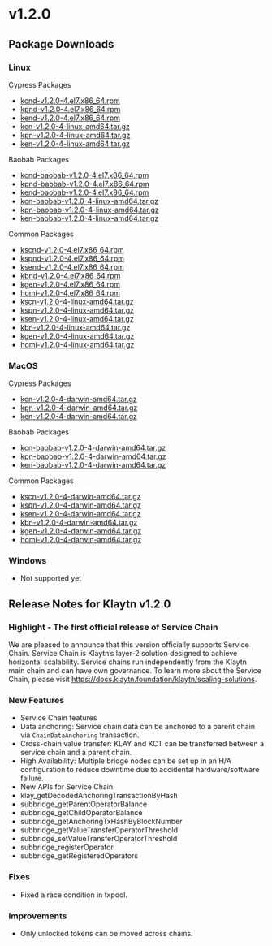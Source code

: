 # v1.2.0

## Package Downloads <a href="#package-downloads" id="package-downloads"></a>

### Linux <a href="#linux" id="linux"></a>

Cypress Packages

* [kcnd-v1.2.0-4.el7.x86\_64.rpm](http://packages.klaytn.net/klaytn/v1.2.0/kcnd-v1.2.0-4.el7.x86\_64.rpm)
* [kpnd-v1.2.0-4.el7.x86\_64.rpm](http://packages.klaytn.net/klaytn/v1.2.0/kpnd-v1.2.0-4.el7.x86\_64.rpm)
* [kend-v1.2.0-4.el7.x86\_64.rpm](http://packages.klaytn.net/klaytn/v1.2.0/kend-v1.2.0-4.el7.x86\_64.rpm)
* [kcn-v1.2.0-4-linux-amd64.tar.gz](http://packages.klaytn.net/klaytn/v1.2.0/kcn-v1.2.0-4-linux-amd64.tar.gz)
* [kpn-v1.2.0-4-linux-amd64.tar.gz](http://packages.klaytn.net/klaytn/v1.2.0/kpn-v1.2.0-4-linux-amd64.tar.gz)
* [ken-v1.2.0-4-linux-amd64.tar.gz](http://packages.klaytn.net/klaytn/v1.2.0/ken-v1.2.0-4-linux-amd64.tar.gz)

Baobab Packages

* [kcnd-baobab-v1.2.0-4.el7.x86\_64.rpm](http://packages.klaytn.net/klaytn/v1.2.0/kcnd-baobab-v1.2.0-4.el7.x86\_64.rpm)
* [kpnd-baobab-v1.2.0-4.el7.x86\_64.rpm](http://packages.klaytn.net/klaytn/v1.2.0/kpnd-baobab-v1.2.0-4.el7.x86\_64.rpm)
* [kend-baobab-v1.2.0-4.el7.x86\_64.rpm](http://packages.klaytn.net/klaytn/v1.2.0/kend-baobab-v1.2.0-4.el7.x86\_64.rpm)
* [kcn-baobab-v1.2.0-4-linux-amd64.tar.gz](http://packages.klaytn.net/klaytn/v1.2.0/kcn-baobab-v1.2.0-4-linux-amd64.tar.gz)
* [kpn-baobab-v1.2.0-4-linux-amd64.tar.gz](http://packages.klaytn.net/klaytn/v1.2.0/kpn-baobab-v1.2.0-4-linux-amd64.tar.gz)
* [ken-baobab-v1.2.0-4-linux-amd64.tar.gz](http://packages.klaytn.net/klaytn/v1.2.0/ken-baobab-v1.2.0-4-linux-amd64.tar.gz)

Common Packages

* [kscnd-v1.2.0-4.el7.x86\_64.rpm](http://packages.klaytn.net/klaytn/v1.2.0/kscnd-v1.2.0-4.el7.x86\_64.rpm)
* [kspnd-v1.2.0-4.el7.x86\_64.rpm](http://packages.klaytn.net/klaytn/v1.2.0/kspnd-v1.2.0-4.el7.x86\_64.rpm)
* [ksend-v1.2.0-4.el7.x86\_64.rpm](http://packages.klaytn.net/klaytn/v1.2.0/ksend-v1.2.0-4.el7.x86\_64.rpm)
* [kbnd-v1.2.0-4.el7.x86\_64.rpm](http://packages.klaytn.net/klaytn/v1.2.0/kbnd-v1.2.0-4.el7.x86\_64.rpm)
* [kgen-v1.2.0-4.el7.x86\_64.rpm](http://packages.klaytn.net/klaytn/v1.2.0/kgen-v1.2.0-4.el7.x86\_64.rpm)
* [homi-v1.2.0-4.el7.x86\_64.rpm](http://packages.klaytn.net/klaytn/v1.2.0/homi-v1.2.0-4.el7.x86\_64.rpm)
* [kscn-v1.2.0-4-linux-amd64.tar.gz](http://packages.klaytn.net/klaytn/v1.2.0/kscn-v1.2.0-4-linux-amd64.tar.gz)
* [kspn-v1.2.0-4-linux-amd64.tar.gz](http://packages.klaytn.net/klaytn/v1.2.0/kspn-v1.2.0-4-linux-amd64.tar.gz)
* [ksen-v1.2.0-4-linux-amd64.tar.gz](http://packages.klaytn.net/klaytn/v1.2.0/ksen-v1.2.0-4-linux-amd64.tar.gz)
* [kbn-v1.2.0-4-linux-amd64.tar.gz](http://packages.klaytn.net/klaytn/v1.2.0/kbn-v1.2.0-4-linux-amd64.tar.gz)
* [kgen-v1.2.0-4-linux-amd64.tar.gz](http://packages.klaytn.net/klaytn/v1.2.0/kgen-v1.2.0-4-linux-amd64.tar.gz)
* [homi-v1.2.0-4-linux-amd64.tar.gz](http://packages.klaytn.net/klaytn/v1.2.0/homi-v1.2.0-4-linux-amd64.tar.gz)

### MacOS <a href="#macos" id="macos"></a>

Cypress Packages

* [kcn-v1.2.0-4-darwin-amd64.tar.gz](http://packages.klaytn.net/klaytn/v1.2.0/kcn-v1.2.0-4-darwin-amd64.tar.gz)
* [kpn-v1.2.0-4-darwin-amd64.tar.gz](http://packages.klaytn.net/klaytn/v1.2.0/kpn-v1.2.0-4-darwin-amd64.tar.gz)
* [ken-v1.2.0-4-darwin-amd64.tar.gz](http://packages.klaytn.net/klaytn/v1.2.0/ken-v1.2.0-4-darwin-amd64.tar.gz)

Baobab Packages

* [kcn-baobab-v1.2.0-4-darwin-amd64.tar.gz](http://packages.klaytn.net/klaytn/v1.2.0/kcn-baobab-v1.2.0-4-darwin-amd64.tar.gz)
* [kpn-baobab-v1.2.0-4-darwin-amd64.tar.gz](http://packages.klaytn.net/klaytn/v1.2.0/kpn-baobab-v1.2.0-4-darwin-amd64.tar.gz)
* [ken-baobab-v1.2.0-4-darwin-amd64.tar.gz](http://packages.klaytn.net/klaytn/v1.2.0/ken-baobab-v1.2.0-4-darwin-amd64.tar.gz)

Common Packages

* [kscn-v1.2.0-4-darwin-amd64.tar.gz](http://packages.klaytn.net/klaytn/v1.2.0/kscn-v1.2.0-4-darwin-amd64.tar.gz)
* [kspn-v1.2.0-4-darwin-amd64.tar.gz](http://packages.klaytn.net/klaytn/v1.2.0/kspn-v1.2.0-4-darwin-amd64.tar.gz)
* [ksen-v1.2.0-4-darwin-amd64.tar.gz](http://packages.klaytn.net/klaytn/v1.2.0/ksen-v1.2.0-4-darwin-amd64.tar.gz)
* [kbn-v1.2.0-4-darwin-amd64.tar.gz](http://packages.klaytn.net/klaytn/v1.2.0/kbn-v1.2.0-4-darwin-amd64.tar.gz)
* [kgen-v1.2.0-4-darwin-amd64.tar.gz](http://packages.klaytn.net/klaytn/v1.2.0/kgen-v1.2.0-4-darwin-amd64.tar.gz)
* [homi-v1.2.0-4-darwin-amd64.tar.gz](http://packages.klaytn.net/klaytn/v1.2.0/homi-v1.2.0-4-darwin-amd64.tar.gz)

### Windows <a href="#windows" id="windows"></a>

* Not supported yet

## Release Notes for Klaytn v1.2.0 <a href="#release-notes-for-klaytn-v1-2-0" id="release-notes-for-klaytn-v1-2-0"></a>

### Highlight - The first official release of Service Chain <a href="#highlight-the-first-official-release-of-service-chain" id="highlight-the-first-official-release-of-service-chain"></a>

We are pleased to announce that this version officially supports Service Chain. Service Chain is Klaytn’s layer-2 solution designed to achieve horizontal scalability. Service chains run independently from the Klaytn main chain and can have own governance. To learn more about the Service Chain, please visit https://docs.klaytn.foundation/klaytn/scaling-solutions.

### New Features <a href="#new-features" id="new-features"></a>

* Service Chain features
* Data anchoring: Service chain data can be anchored to a parent chain via `ChainDataAnchoring` transaction.
* Cross-chain value transfer: KLAY and KCT can be transferred between a service chain and a parent chain.
* High Availability: Multiple bridge nodes can be set up in an H/A configuration to reduce downtime due to accidental hardware/software failure.
* New APIs for Service Chain
* klay\_getDecodedAnchoringTransactionByHash
* subbridge\_getParentOperatorBalance
* subbridge\_getChildOperatorBalance
* subbridge\_getAnchoringTxHashByBlockNumber
* subbridge\_getValueTransferOperatorThreshold
* subbridge\_setValueTransferOperatorThreshold
* subbridge\_registerOperator
* subbridge\_getRegisteredOperators

### Fixes <a href="#fixes" id="fixes"></a>

* Fixed a race condition in txpool.

### Improvements <a href="#improvements" id="improvements"></a>

* Only unlocked tokens can be moved across chains.
